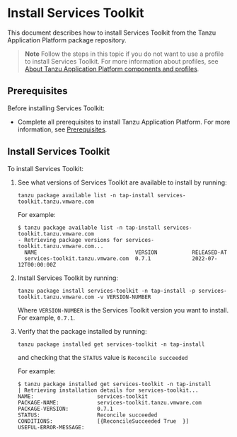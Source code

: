 # Install Services Toolkit

This document describes how to install Services Toolkit from the Tanzu Application Platform package
repository.

> **Note** Follow the steps in this topic if you do not want to use a profile to install
> Services Toolkit.
> For more information about profiles, see
> [About Tanzu Application Platform components and profiles](../about-package-profiles.hbs.md).

## <a id='prereqs'></a>Prerequisites

Before installing Services Toolkit:

- Complete all prerequisites to install Tanzu Application Platform. For more information, see [Prerequisites](../prerequisites.md).

## <a id='install-services-toolkit'></a> Install Services Toolkit

To install Services Toolkit:

1. See what versions of Services Toolkit are available to install by running:

    ```console
    tanzu package available list -n tap-install services-toolkit.tanzu.vmware.com
    ```

    For example:

    ```console
    $ tanzu package available list -n tap-install services-toolkit.tanzu.vmware.com
    - Retrieving package versions for services-toolkit.tanzu.vmware.com...
      NAME                               VERSION           RELEASED-AT
      services-toolkit.tanzu.vmware.com  0.7.1             2022-07-12T00:00:00Z
    ```

1. Install Services Toolkit by running:

    ```console
    tanzu package install services-toolkit -n tap-install -p services-toolkit.tanzu.vmware.com -v VERSION-NUMBER
    ```

    Where `VERSION-NUMBER` is the Services Toolkit version you want to install. For example, `0.7.1`.

1. Verify that the package installed by running:

    ```console
    tanzu package installed get services-toolkit -n tap-install
    ```

    and checking that the `STATUS` value is `Reconcile succeeded`

    For example:

    ```console
    $ tanzu package installed get services-toolkit -n tap-install
    | Retrieving installation details for services-toolkit...
    NAME:                    services-toolkit
    PACKAGE-NAME:            services-toolkit.tanzu.vmware.com
    PACKAGE-VERSION:         0.7.1
    STATUS:                  Reconcile succeeded
    CONDITIONS:              [{ReconcileSucceeded True  }]
    USEFUL-ERROR-MESSAGE:
    ```
